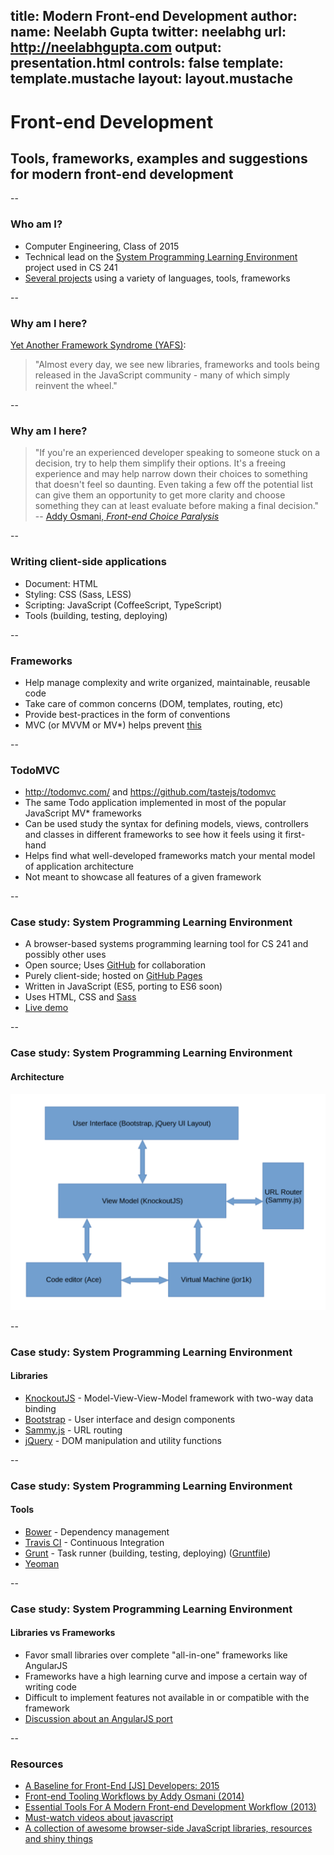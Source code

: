title: Modern Front-end Development
author:
  name: Neelabh Gupta
  twitter: neelabhg
  url: http://neelabhgupta.com
output: presentation.html
controls: false
template: template.mustache
layout: layout.mustache
--

# Front-end Development
## Tools, frameworks, examples and suggestions for modern front-end development

--

### Who am I?

* Computer Engineering, Class of 2015
* Technical lead on the [System Programming Learning Environment](http://cs-education.github.io/sys/)
  project used in CS 241
* [Several projects](https://github.com/neelabhg) using a variety of languages, tools, frameworks

--

### Why am I here?

[Yet Another Framework Syndrome (YAFS)](https://medium.com/tastejs-blog/yet-another-framework-syndrome-yafs-cf5f694ee070):
> "Almost every day, we see new libraries, frameworks and tools being released in the JavaScript community - many of
   which simply reinvent the wheel."

--

### Why am I here?

> "If you're an experienced developer speaking to someone stuck on a decision, try to help them simplify their options.
  It's a freeing experience and may help narrow down their choices to something that doesn't feel so daunting.
  Even taking a few off the potential list can give them an opportunity to get more clarity and choose something
  they can at least evaluate before making a final decision."  
  -- [Addy Osmani, *Front-end Choice Paralysis*](https://the-pastry-box-project.net/addy-osmani/2014-January-19)

--

### Writing client-side applications
* Document: HTML
* Styling: CSS (Sass, LESS)
* Scripting: JavaScript (CoffeeScript, TypeScript)
* Tools (building, testing, deploying)

--

### Frameworks
* Help manage complexity and write organized, maintainable, reusable code
* Take care of common concerns (DOM, templates, routing, etc)
* Provide best-practices in the form of conventions
* MVC (or MVVM or MV*) helps prevent [this](https://github.com/neelabhg/spelling-bee-phonegap/blob/master/www/js/app.js)

--

### TodoMVC

* http://todomvc.com/ and https://github.com/tastejs/todomvc
* The same Todo application implemented in most of the popular JavaScript MV* frameworks
* Can be used study the syntax for defining models, views, controllers
  and classes in different frameworks to see how it feels using it first-hand
* Helps find what well-developed frameworks match your mental model of application architecture
* Not meant to showcase all features of a given framework

--

### Case study: System Programming Learning Environment

* A browser-based systems programming learning tool for CS 241 and possibly other uses
* Open source; Uses [GitHub](https://github.com/cs-education/sysbuild) for collaboration
* Purely client-side; hosted on [GitHub Pages](https://pages.github.com/)
* Written in JavaScript (ES5, porting to ES6 soon)
* Uses HTML, CSS and [Sass](http://sass-lang.com/)
* [Live demo](http://cs-education.github.io/sys/)

--

### Case study: System Programming Learning Environment
#### Architecture

![LIAB_architecture_overview](LIAB_architecture_overview_small.png)

--

### Case study: System Programming Learning Environment
#### Libraries

* [KnockoutJS](http://knockoutjs.com/) - Model-View-View-Model framework with two-way data binding
* [Bootstrap](http://getbootstrap.com/) - User interface and design components
* [Sammy.js](http://sammyjs.org/) - URL routing
* [jQuery](http://jquery.com/) - DOM manipulation and utility functions

--

### Case study: System Programming Learning Environment
#### Tools

* [Bower](http://bower.io/) - Dependency management
* [Travis CI](https://travis-ci.org/) - Continuous Integration
* [Grunt](http://gruntjs.com/) - Task runner (building, testing, deploying)
  ([Gruntfile](https://github.com/cs-education/sysbuild/blob/master/Gruntfile.js))
* [Yeoman](http://yeoman.io/)

--

### Case study: System Programming Learning Environment
#### Libraries vs Frameworks

* Favor small libraries over complete "all-in-one" frameworks like AngularJS
* Frameworks have a high learning curve and impose a certain way of writing code
* Difficult to implement features not available in or compatible with the framework
* [Discussion about an AngularJS port](https://github.com/cs-education/sysbuild/issues/102)

--

### Resources
* [A Baseline for Front-End [JS] Developers: 2015](http://rmurphey.com/blog/2015/03/23/a-baseline-for-front-end-developers-2015/)
* [Front-end Tooling Workflows by Addy Osmani (2014)](https://speakerdeck.com/addyosmani/front-end-tooling-workflows)
* [Essential Tools For A Modern Front-end Development Workflow (2013)](http://code.tutsplus.com/tutorials/essential-tools-for-a-modern-front-end-development-workflow--pre-66083)
* [Must-watch videos about javascript](https://github.com/bolshchikov/js-must-watch)
* [A collection of awesome browser-side JavaScript libraries, resources and shiny things](https://github.com/sorrycc/awesome-javascript)
